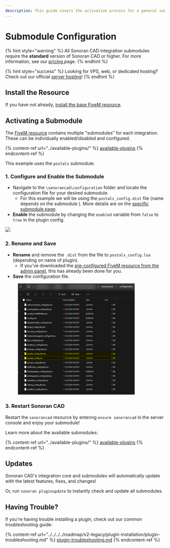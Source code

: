 ```yaml
---
description: This guide covers the activation process for a general submodule.
---
```


# Submodule Configuration

{% hint style="warning" %}
All Sonoran CAD integration submodules require the **standard** version of Sonoran CAD or higher. For more information, see our [pricing ](../../../../pricing/faq/)page.
{% endhint %}

{% hint style="success" %}
Looking for VPS, web, or dedicated hosting? Check out our official [server hosting](broken-reference)!
{% endhint %}

## Install the Resource

If you have not already, [install the base FiveM resource](../).

## Activating a Submodule

The [FiveM resource](../) contains multiple "submodules" for each integration. These can be individually enabled/disabled and configured.

{% content-ref url="../available-plugins/" %}
[available-plugins](../available-plugins/)
{% endcontent-ref %}

This example uses the `postals` submodule.

### 1. Configure and Enable the Submodule

* Navigate to the `\sonorancad\configuration` folder and locate the configuration file for your desired submodule.
  * For this example we will be using the `postals_config.dist` file (name depends on the submodule ). More details are on the [specific submodule page](../available-plugins/).&#x20;
* **Enable** the submodule by changing the `enabled` variable from `false` to `true` in the plugin config.

![](<../../../../.gitbook/assets/Screen Shot 2020-05-25 at 10.00.45 PM.png>)

### 2. Rename and Save

* **Rename** and remove the `.dist` from the file to `postals_config.lua` (depending on name of plugin).
  * If you've downloaded the [pre-configured FiveM resource from the admin panel](../), this has already been done for you.
* **Save** the configuration file.

<figure><img src="../../../../.gitbook/assets/image (2) (1) (1).png" alt="" width="369"><figcaption></figcaption></figure>

### 3. Restart Sonoran CAD

Restart the `sonorancad` resource by entering `ensure sonorancad` in the server console and enjoy your submodule!

Learn more about the available submodules:

{% content-ref url="../available-plugins/" %}
[available-plugins](../available-plugins/)
{% endcontent-ref %}

## Updates

Sonoran CAD's integration core and submodules will automatically update with the latest features, fixes, and changes!

Or, run `sonoran pluginupdate` to instantly check and update all submodules.

## Having Trouble?

If you're having trouble installing a plugin, check out our common troubleshooting guide:

{% content-ref url="../../../../roadmap/v2-legacy/plugin-installation/plugin-troubleshooting.md" %}
[plugin-troubleshooting.md](../../../../roadmap/v2-legacy/plugin-installation/plugin-troubleshooting.md)
{% endcontent-ref %}

